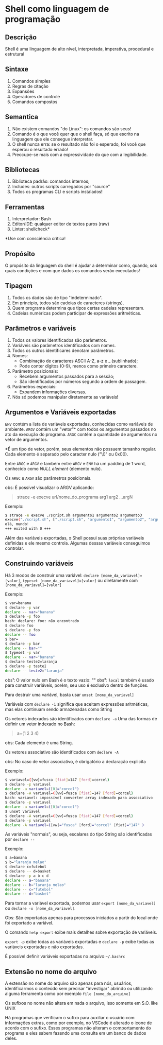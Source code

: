 # Shell como linguagem de programação

## Descrição

Shell é uma linguagem de alto nível, interpretada, imperativa, procedural e estrutural

## Sintaxe

1. Comandos simples
2. Regras de citação
3. Expansões
4. Operadores de controle
5. Comandos compostos

## Semantica

1. Não existem comandos "do Linux": os comandos são seus!
2. Comando é o que você quer que o shell faça, só que escrito na linguagem que ele consegue interpretar.
3. O shell nunca erra: se o resultado não foi o esperado, foi você que esperou o resultado errado!
4. Preocupe-se mais com a expressividade do que com a legibilidade.

## Bibliotecas

1. Biblioteca padrão: comandos internos;
2. Includes: outros scripts carregados por "source"
3. Todos os programas CLI e scripts instalados!

## Ferramentas

1. Interpretador: Bash
2. Editor/IDE: qualquer editor de textos puros (raw)
3. Linter: shellcheck*

*Use com consciência crítica!

## Propósito

O propósito da linguagem do shell é ajudar a determinar como, quando, sob quais condições e com que dados os comandos serão executados!

## Tipagem

1. Todos os dados são de tipo "indeterminado".
2. Em princípio, todos são cadeias de caracteres (strings).
3. Quem programa determina que tipos certas cadeias representam.
4. Cadeias numéricas podem participar de expressões aritméticas.

## Parâmetros e variáveis

1. Todos os valores identificados são parâmetros.
2. Variáveis são parâmetros identificados com nomes.
3. Todos os outros identificares denotam parâmetros.
4. Nomes:
    - Combinação de caracteres ASCII A-Z, a-z e _ (sublinhado);
    - Pode conter dígitos (0-9), menos como primeiro caractere.
5. Parâmetro posicionais:
    - Recebem argumentos passados para a sessão;
    - São identificados por números segundo a ordem de passagem.
6. Parâmetros especiais:
    - Expandem informações diversas.
7. Nós só podemos manipular diretamente as variáveis!

## Argumentos e Variáveis exportadas

`ENV` contém a lista de variáveis exportadas, conhecidas como variáveis de ambiente.
`ARGV` contém um "vetor"* com todos os argumentos passados no ato da execução do programa.
`ARGC` contém a quantidade de argumentos no vetor de argumentos.

*É um tipo de vetor, porém, seus elementos não possuem tamanho regular. Cada elemento é separado pelo caracter nulo ("\0" ou 0x00).

Entre `ARGC` e `ARGV` e também entre `ARGV` e `ENV` há um padding de 1 word, conhecido como _NULL element_ (elemento nulo).

Os `ARGC` e `ARGV` são parâmetros posicionais.

obs: É possível visualizar o ARGV aplicando:
>   strace -e execve url/nome_do_programa arg1 arg2 ...argN

Exemplo:
```bash
$ strace -e execve ./script.sh argumento1 argumento2 argumento3
execve("./script.sh", ["./script.sh", "argumento1", "argumento2", "argumento3"], 0x7ffc6a529198 /* 60 vars */) = 0
olá, mundo!
+++ exited with 0 +++
```

Além das variáveis exportadas, o Shell possui suas próprias variáveis definidas e ele mesmo controla. Algumas dessas variáveis conseguimos controlar.

## Construindo variáveis

Há 3 modos de construir uma variável: `declare [nome_da_variavel]=[valor]`, `typeset [nome_da_variavel]=[valor]` ou diretamente com `[nome_da_variavel]=[valor]`

Exemplo:
```bash
$ var=banana
$ declare -p var
declare -- var="banana"
$ declare -p foo
bash: declare: foo: não encontrado
$ declare foo
$ declare -p foo
declare -- foo
$ bar=
$ declare -p bar
declare -- bar=""
$ typeset -p var
declare -- var="banana"
$ declare teste2=laranja
$ declare -p teste2
declare -- teste2="laranja"
```

obs¹: O valor nulo em Bash é o texto vazio: ""
obs²: `local` também é usado para construir variáveis, porém, seu uso é exclusivo dentro de funções.

Para destruir uma variável, basta usar `unset [nome_da_variavel]`

Variáveis com `declare -i` significa que aceitam expressões aritméticas, mas elas continuam sendo armazenadas como String

Os vetores indexados são identificados com `declare -a`
Uma das formas de definir um vetor indexado no Bash:
>   a=(1 2 3 4)

obs: Cada elemento é uma String.

Os vetores associativo são identificados com `declare -A`

obs: No caso de vetor associativo, é obrigatório a declaração explicita

Exemplo:
```bash
$ variavel=([vw]=fusca [fiat]=147 [ford]=corcel)
$ declare -p variavel 
declare -a variavel=([0]="corcel")
$ declare -A variavel=([vw]=fusca [fiat]=147 [ford]=corcel)
bash: variavel: impossível converter array indexado para associativo
$ declare -p variavel 
declare -a variavel=([0]="corcel")
$ unset variavel 
$ declare -A variavel=([vw]=fusca [fiat]=147 [ford]=corcel)
$ declare -p variavel 
declare -A variavel=([vw]="fusca" [ford]="corcel" [fiat]="147" )
```

As variáveis "normais", ou seja, escalares do tipo String são identificadas por `declare --`

Exemplo:
```bash
$ a=banana
$ b="laranja melao"
$ declare c=futebol
$ declare -- d=basket
$ declare -p a b c d
declare -- a="banana"
declare -- b="laranja melao"
declare -- c="futebol"
declare -- d="basket"
```

Para tornar a variável exportada, podemos usar `export [nome_da_variavel]` ou `declare -x [nome_da_variavel]`.

Obs: São exportadas apenas para processos iniciados a partir do local onde foi exportado a variável.

O comando `help export` exibe mais detalhes sobre exportação de variáveis.

`export -p` exibe todas as variáveis exportadas e `declare -p` exibe todas as variáveis exportadas e não exportadas.

É possível definir variáveis exportadas no arquivo `~/.bashrc`

## Extensão no nome do arquivo

A extensão no nome do arquivo são apenas para nós, usuários, identificarmos o conteúdo sem precisar "investigar" abrindo ou utilizando alguma ferramenta como por exemplo `file [nome_do_arquivo]`

Os sufixos no nome não altera em nada o arquivo, isso somente em S.O. like UNIX

Há programas que verificam o sufixo para auxiliar o usuário com informações extras, como por exemplo, no VSCode é alterado o icone de acordo com o sufixo.
Esses programas não alteram o comportamento do programa e eles sabem fazendo uma consulta em um banco de dados deles.